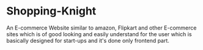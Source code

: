 # Shopping-Knight
An E-commerce Website similar to amazon, Flipkart and other E-commerce sites which is of good looking and easily understand for the user which is basically designed for start-ups and it's done only frontend part.
